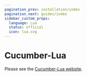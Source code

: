 ```yaml
---
pagination_prev: installation/index
pagination_next: guides/index
sidebar_custom_props:
  language: Lua
  status: official
  icon: lua.svg
---
```


# Cucumber-Lua

Please see the [Cucumber-Lua website](https://github.com/cucumber/cucumber-lua).
